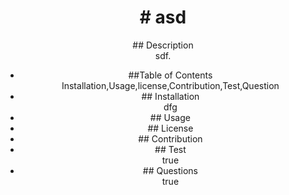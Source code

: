 <!DOCTYPE html>
<html lang="en">
<head>
  <meta charset="UTF-8">
  <meta http-equiv="X-UA-Compatible" content="ie=edge">
  <link rel="stylesheet" href="https://cdn.jsdelivr.net/npm/bootstrap@5.2.2/dist/css/bootstrap.min.css">
  <title>My Readme Generator</title>
</head>
<body>
  <header class="p-5 mb-4 header bg-dark">
    <div class="container">
      <h1 class="display-4 text-light"># asd</h1>
      <p class="lead text-light">## Description <br>
       sdf.</p>
      <ul class="list-group">
        <li class="list-group-item"> ##Table of Contents <br>
        Installation,Usage,license,Contribution,Test,Question</li>
        <li class="list-group-item"> ## Installation <br>
        dfg</li>
        <li class="list-group-item"> ## Usage <br>
         </li>
        <li class="list-group-item"> ## License <br>
         </li>
        <li class="list-group-item"> ## Contribution <br>
         </li>
        <li class="list-group-item"> ## Test <br>
         true</li>
        <li class="list-group-item"> ## Questions <br>
         true</li>
      </ul>
    </div>
  </header>
</body>
</html>